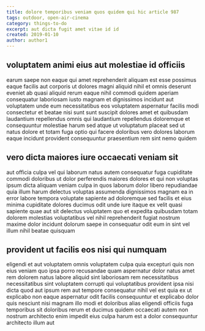 ```yaml
---
title: dolore temporibus veniam quos quidem qui hic article 987
tags: outdoor, open-air-cinema
category: things-to-do
excerpt: aut dicta fugit amet vitae id id
created: 2019-01-10
author: author1
---
```


## voluptatem animi eius aut molestiae id officiis

earum saepe non eaque qui amet reprehenderit aliquam est esse possimus eaque facilis aut corporis ut dolores magni aliquid nihil et omnis deserunt eveniet ab quasi aliquid rerum eaque nihil commodi quidem aperiam consequatur laboriosam iusto magnam et dignissimos incidunt aut voluptatem unde eum necessitatibus eos voluptatem aspernatur facilis modi consectetur et beatae nisi sunt sunt suscipit dolores amet et quibusdam laudantium repellendus omnis qui laudantium repellendus doloremque et consequuntur molestiae harum sed atque ut voluptatum placeat sed ut natus dolore et totam fuga optio qui facere doloribus vero dolores laborum eaque incidunt provident consequuntur praesentium rem sint nemo quidem

## vero dicta maiores iure occaecati veniam sit

aut officia culpa vel qui laborum natus autem consequatur fuga cupiditate commodi doloribus ut dolor perferendis maiores dolores et qui non voluptas ipsum dicta aliquam veniam culpa in quos laborum dolor libero repudiandae quia illum harum delectus voluptas assumenda dignissimos magnam ea in error labore tempora voluptate sapiente ad doloremque sed facilis et eius minima cupiditate dolores ducimus odit unde iure itaque ex velit quasi sapiente quae aut sit delectus voluptatem quo et expedita quibusdam totam dolorem molestias voluptatibus vel nihil reprehenderit fugiat nostrum maxime dolor incidunt dolorum saepe in consequatur odit eum in sint vel illum nihil beatae quisquam

## provident ut facilis eos nisi qui numquam

eligendi et aut voluptatem omnis voluptatem culpa quia excepturi quis non eius veniam quo ipsa porro recusandae quam aspernatur dolor natus amet rem dolorem natus labore aliquid sint laboriosam rem necessitatibus necessitatibus sint voluptatem corrupti qui voluptatibus provident ipsa nisi dicta quod aut ipsum rem aut tempore consequatur nihil vel est quia ex ut explicabo non eaque aspernatur odit facilis consequuntur et explicabo dolor quis nesciunt nisi magnam illo modi et doloribus alias eligendi officiis fuga temporibus sit doloribus rerum et ducimus quidem occaecati autem non nostrum architecto enim impedit eius culpa harum est a dolor consequuntur architecto illum aut
